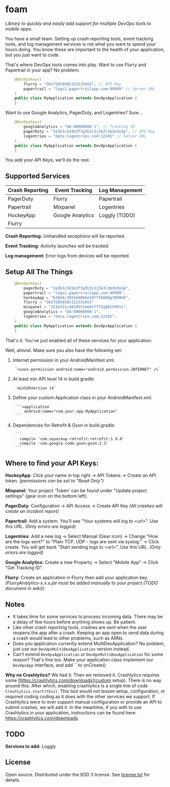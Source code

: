 # foam

_Library to quickly and easily add support for multiple DevOps tools to mobile apps._

You have a small team.  Setting up crash reporting tools, event tracking tools, and log management services
is not what you want to spend your hours doing.  You know these are important to the health of your application,
but you just want to code.

That's where DevOps tools comes into play.  Want to use Flurry and Papertrail in your app?  No problem:
```java
    @DevOpsKeys(
        flurry = "S6S7S8S9S0S1S2S3S4S5", // API Key
        papertrail = "logs2.papertrailapp.com:49999" // Server URL
    )
    public class MyApplication extends DevOpsApplication {
    }
```

Want to use Google Analytics, PagerDuty, and Logentries?  Sure...
```java
    @DevOpsKeys(
        googleAnalytics = "UA-00000000-1", // Tracking ID
        pagerDuty = "3a3b3c3d3e3f3g3h3i3j3k3l3m3n3o3p", // API Key
        logentries = "data.logentries.com:12345" // Server URL
    )
    public class MyApplication extends DevOpsApplication {
    }
```

You add your API Keys, we'll do the rest.


## Supported Services

| Crash Reporting    | Event Tracking   | Log Management |
|--------------------|------------------|----------------|
| PagerDuty          | Flurry           | Papertrail     |
| Papertrail         | Mixpanel         | Logentries     |
| HockeyApp          | Google Analytics | Loggly (TODO)  |
| Flurry             |                  |                |


**Crash Reporting:** Unhandled exceptions will be reported.

**Event Tracking:** Activity launches will be tracked.

**Log management:** Error logs from devices will be reported.


## Setup All The Things

```java
    @DevOpsKeys(
        pagerDuty = "3a3b3c3d3e3f3g3h3i3j3k3l3m3n3o3p",
        papertrail = "logs2.papertrailapp.com:49999",
        hockeyApp = "b2044c3055d4066e5077f6088g7099h8",
        flurry = "S6S7S8S9S0S1S2S3S4S5"
        mixpanel = "221b331c441d551e661f771g881h991i",
        googleAnalytics = "UA-00000000-1",
        logentries = "data.logentries.com:12345",
    )
    public class MyApplication extends DevOpsApplication {
    }
```

That's it.  You've just enabled all of these services for your application.


Well, almost.  Make sure you also have the following set:

1. Internet permission in your AndroidManifest.xml:

        `<uses-permission android:name="android.permission.INTERNET" />`

2. At least min API level 14 in build.gradle:

        `minSdkVersion 14`

3. Define your custom Application class in your AndroidManifest.xml:

        ```<application
            android:name="com.your.app.MyApplication"
        ```

4. Dependencies for Retrofit & Gson in build.gradle:

        ```
          compile 'com.squareup.retrofit:retrofit:1.9.0'
          compile 'com.google.code.gson:gson:2.3'
        ```


## Where to find your API Keys:

**HockeyApp**: Click your name in top right -> API Tokens -> Create an API token. _(permissions can be set to "Read Only")_

**Mixpanel**: Your project 'Token' can be found under "Update project settings" (gear icon on the bottom left).

**PagerDuty**: Configuration -> API Access -> Create API Key _(All crashes will create an incident report)_

**Papertrail**: Add a system.  You'll see "Your systems will log to &lt;url&gt;".  Use this URL. _(Only errors are logged)_

**Logentries**: Add a new log -> Select Manual (Gear icon) -> Change "How are the logs sent?" to "Plain TCP, UDP - logs are sent via syslog." -> Click create.  You will get back "Start sending logs to &lt;url&gt;".  Use this URL.  _(Only errors are logged)_

**Google Analytics**: Create a new Property -> Select "Mobile App" -> Click "Get Tracking ID".

**Flurry**: Create an application in Flurry then add your application key. _(FlurryAnalytics-x.x.x.jar must be added manually to your project {TODO document in wiki})_

## Notes

  - It takes time for some services to process incoming data.  There may be a delay of few hours before anything shows up.  Be patient.
  - Like other crash reporting tools, crashes are sent when the user reopens the app after a crash.  Keeping an app open to send data during a crash would lead to other problems, such as ARNs.
  - Does you application currently extend MultiDexApplication?  No problem, just use our `DevOpsMultiDexApplication` version instead.
  - Can't extend `DevOpsApplication` or `DevOpsMultiDexApplication` for some reason?  That's fine too.  Make your application class implement our `DevOpsApp` interface, and add `` to onCreate()

**Why no Crashlytics?**
  We had it.  Then we removed it.
  Crashlytics requires some [https://crashlytics.com/downloads](custom setup).  There is no way around this.
  After which, enabling crashlytics is a single line of code `Crashlytics.start(this)`.
  This tool would not lessen setup, configuration, or required coding coding as it does with the other services we support.
  If Crashlytics were to ever support manual configuration or provide an API to submit crashes, we will add it.
  In the meantime, if you with to use Crashlytics in your application, instructions can be found here: https://crashlytics.com/downloads


## TODO

**Services to add:** Loggly


## License

Open source.  Distributed under the BSD 3 license.  See [license.txt](https://github.com/percolate/mobile-devops/blob/master/license.txt) for details.
